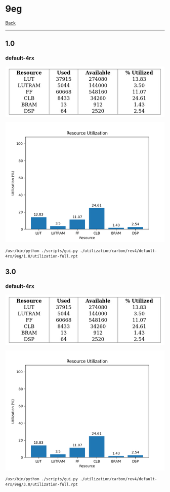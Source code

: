 # 9eg

[Back](<../rev4.md>)

---

## 1.0
### default-4rx

<p align="center">
	<img src="../../../../images/carbon/rev4/default-4rx/9eg/1.0/table.jpg" />
</p>

<p align="center">
	<img src="../../../../images/carbon/rev4/default-4rx/9eg/1.0/graph.png" />
</p>

`/usr/bin/python ./scripts/gui.py ./utilization/carbon/rev4/default-4rx/9eg/1.0/utilization-full.rpt`

## 3.0
### default-4rx

<p align="center">
	<img src="../../../../images/carbon/rev4/default-4rx/9eg/3.0/table.jpg" />
</p>

<p align="center">
	<img src="../../../../images/carbon/rev4/default-4rx/9eg/3.0/graph.png" />
</p>

`/usr/bin/python ./scripts/gui.py ./utilization/carbon/rev4/default-4rx/9eg/3.0/utilization-full.rpt`


